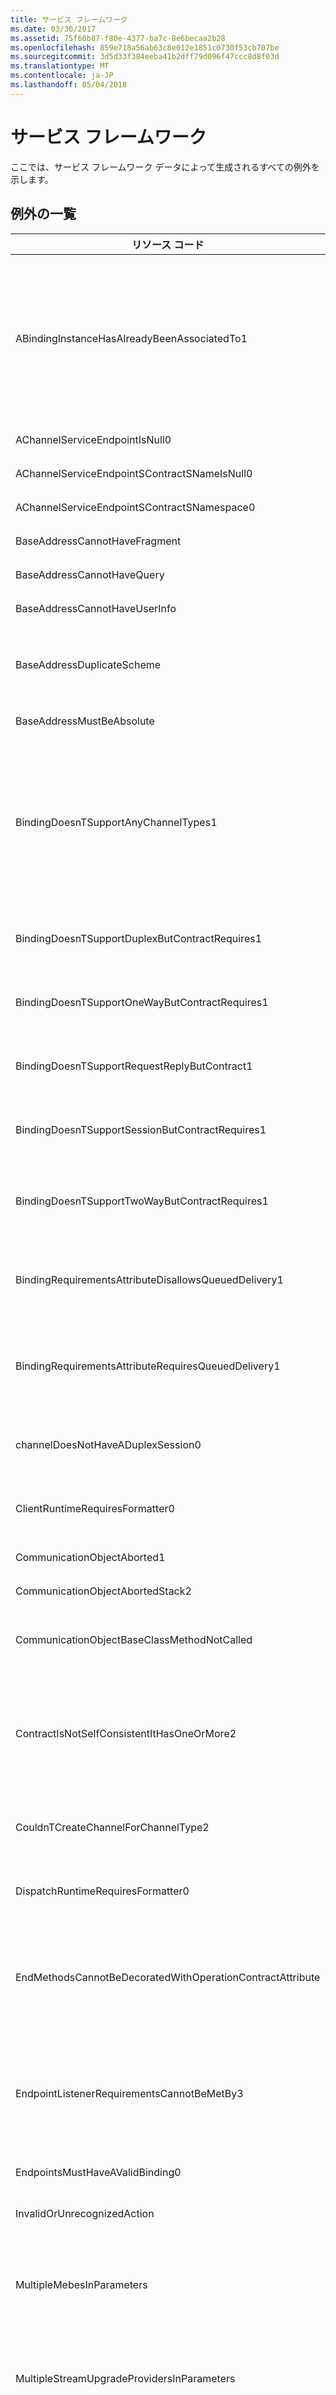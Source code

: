```yaml
---
title: サービス フレームワーク
ms.date: 03/30/2017
ms.assetid: 75f60b87-f80e-4377-ba7c-8e6becaa2b28
ms.openlocfilehash: 859e718a56ab63c8e012e1851c0730f53cb707be
ms.sourcegitcommit: 3d5d33f384eeba41b2dff79d096f47ccc8d8f03d
ms.translationtype: MT
ms.contentlocale: ja-JP
ms.lasthandoff: 05/04/2018
---
```

# <a name="service-framework"></a>サービス フレームワーク
ここでは、サービス フレームワーク データによって生成されるすべての例外を示します。  
  
## <a name="exception-list"></a>例外の一覧  
  
|リソース コード|リソースの文字列|  
|-------------------|---------------------|  
|ABindingInstanceHasAlreadyBeenAssociatedTo1|バインディング インスタンスは、指定されたリッスン URI に既に関連付けられています。 2 つのエンドポイントが同じ ListenUniform Resource Indicator を共有する場合、同じバインディング中のオブジェクト インスタンスを共有する必要があります。 2 つの競合するエンドポイントが AddServiceEndpoint() 呼び出しで指定されているか、AddServiceEndpoint() および構成ファイルの両方に指定されています。|  
|AChannelServiceEndpointIsNull0|チャネルまたはサービスのエンドポイントが NULL です。|  
|AChannelServiceEndpointSContractSNameIsNull0|チャネルまたはサービスのエンドポイントのコントラクト名が NULL または空です。|  
|AChannelServiceEndpointSContractSNamespace0|チャネルまたはサービスのエンドポイントの名前空間が NULL です。|  
|BaseAddressCannotHaveFragment|ベース アドレスに URI フラグメントを含めることはできません。|  
|BaseAddressCannotHaveQuery|ベース アドレスに URI クエリ文字列を含めることはできません。|  
|BaseAddressCannotHaveUserInfo|ベース アドレスに URI ユーザー情報セクションを含めることはできません。|  
|BaseAddressDuplicateScheme|このコレクションには、指定されたスキームを使用するアドレスが既に含まれています。 このコレクションでは、スキームごとに 1 つのアドレスしか許可されていません。|  
|BaseAddressMustBeAbsolute|ベース アドレスとして使用できる絶対 URI は 1 つのみです。|  
|BindingDoesnTSupportAnyChannelTypes1|指定されたバインディングは、どのチャネルの種類の作成もサポートしていません。 カスタム バインディング内のバインド要素が適切にスタックされていないか、スタックの順序が間違っています。 スタックの一番下にはトランスポートが必要です。 推奨されるバインド要素の順序は、TransactionFlow、ReliableSession、Security、CompositeDuplex、OneWay、StreamSecurity、MessageEncoding、Transport です。|  
|BindingDoesnTSupportDuplexButContractRequires1|コントラクトには Duplex が必要です。 指定されたバインディングはこれをサポートしていないか、サポートするように正しく構成されていません。|  
|BindingDoesnTSupportOneWayButContractRequires1|コントラクトには OneWay が必要です。 指定されたバインディングはこれをサポートしていないか、サポートするように正しく構成されていません。|  
|BindingDoesnTSupportRequestReplyButContract1|コントラクトには Request/Reply が必要です。 指定されたバインディングはこれをサポートしていないか、サポートするように正しく構成されていません。|  
|BindingDoesnTSupportSessionButContractRequires1|コントラクトには Session が必要です。  指定されたバインディングはこれをサポートしていないか、サポートするように正しく構成されていません。|  
|BindingDoesnTSupportTwoWayButContractRequires1|コントラクトは、TwoWay (要求-応答、または双方向) を必要とします。 指定されたバインディングはこれをサポートしていないか、サポートするように正しく構成されていません。|  
|BindingRequirementsAttributeDisallowsQueuedDelivery1|DeliveryRequirementsAttribute は QueuedDelivery を許可していません。 指定されたコントラクトを持つエンドポイントのバインディングはこれをサポートしています。|  
|BindingRequirementsAttributeRequiresQueuedDelivery1|DeliveryRequirementsAttribute には QueuedDelivery が必要です。 指定されたコントラクトを持つエンドポイントのバインディングはこれをサポートしていないか、サポートするように正しく構成されていません。|  
|channelDoesNotHaveADuplexSession0|現在のチャネルは、出力セッションの終了をサポートしていません。 このチャネルは、ISessionChannel を実装していません\<IDuplexSession >。|  
|ClientRuntimeRequiresFormatter0|SerializeRequest と DeserializeReply の両方が false ではないため、指定された ClientOperation にはフォーマッタが必要です。|  
|CommunicationObjectAborted1|指定された通信オブジェクトは停止しているため、通信に使用できません。|  
|CommunicationObjectAbortedStack2|指定された通信オブジェクトは、停止しているために、通信に使用できません。 {1}|  
|CommunicationObjectBaseClassMethodNotCalled|指定された通信オブジェクトが、仮想関数をオーバーライド{1}しますが、基底クラスで定義されているバージョンを呼び出しません。|  
|ContractIsNotSelfConsistentItHasOneOrMore2|指定されたコントラクトには、IsTerminating 操作または IsInitiating 以外の操作が 1 つ以上あります。 SessionMode.Required に設定された SessionMode プロパティがありません。 IsInitiating 属性と IsTerminating 属性は、セッションのコンテキストでのみ使用できます。|  
|CouldnTCreateChannelForChannelType2|指定されたチャネルの種類が要求されましたが、指定されたバインディングはこれをサポートしていないか、サポートするように正しく構成されていません。|  
|DispatchRuntimeRequiresFormatter0|DeserializeRequest と SerializeReply の両方が false ではないため、指定された DispatchOperation にはフォーマッタが必要です。|  
|EndMethodsCannotBeDecoratedWithOperationContractAttribute|IAsyncResult デザイン パターンを使用する場合、OperationContractAttribute と共に End メソッドを使用することはできません。 OperationContractAttribute と共に使用できるのは、対応する Begin メソッドのみです。 この属性は、メソッドの Begin と End のペアに適用されます。|  
|EndpointListenerRequirementsCannotBeMetBy3|指定されたバインディングの IChannelListener が ChannelDispatcher の要件を満たすことができません。コントラクトには、指定されたこれらのチャネルの種類のいずれか 1 つのサポートが必要ですが、 バインディングがサポートしているのは、指定されたこれらのチャネルの種類のみです。|  
|EndpointsMustHaveAValidBinding0|エンドポイントには有効なバインディングが必要です。|  
|InvalidOrUnrecognizedAction|指定されたアクションが無効であるか、または認識できないため、メッセージを処理できません。|  
|MultipleMebesInParameters|BindingContext の BindingParameter に複数の MessageEncodingBindingElement が見つかりました。 CustomBinding に複数の MessageEncodingBindingElement を含めることはできません。 これらの要素の 1 つ以外はすべて削除します。|  
|MultipleStreamUpgradeProvidersInParameters|BindingContext の BindingParameter に複数の IStreamUpgradeProviderElement が見つかりました。 CustomBinding に複数の IStreamUpgradeProviderElement を含めることはできません。 これらの要素の 1 つ以外はすべて削除します。|  
|NoChannelBuilderAvailable|バインディングに TransportBindingElement が含まれていないため、このバインディングを使用してチャネル ファクトリやチャネル リスナーを作成することはできません。 いずれのバインディングにも TransportBindingElement から派生するバインド要素を少なくとも 1 つ含んでいる必要があります。|  
|NotAllBindingElementsBuilt|このバインディング内の一部のバインド要素は、チャネル ファクトリ/チャネル リスナーの構築時に使用されませんでした。 バインド要素の順序が正しくありません。 推奨されるバインド要素の順序は、TransactionFlow、ReliableSession、Security、CompositeDuplex、OneWay、StreamSecurity、MessageEncoding、Transport です。  TransportBindingElement は最後である必要があります。 指定されたバインド要素は構築されませんでした。|  
|RuntimeRequiresInvoker0|ディスパッチ操作は呼び出しの起動者が必要です。|  
|ServiceHasZeroAppEndpoints|指定されたサービスには、アプリケーション (インフラストラクチャ以外) エンドポイントがありません。 これは、アプリケーション用の構成ファイルが見つからなかったこと、サービス名と一致するサービス要素が構成ファイル内から見つからなかったこと、またはサービス要素内でエンドポイントが定義されていないことが原因である可能性があります。|  
|SFxActionMismatch|動作が一致しないため、入力されたメッセージを作成できません。 指定されたアクションを予期していましたが、別のアクションが発生しました|  
|SFxAnonymousTypeNotSupported|指定されたメッセージの指定された部分は種類が不明であるため、RPC でのエクスポートやエンコードを実行できません。|  
|SFxBadMetadataLocationNoAppropriateBaseAddress|構成ファイルの serviceMetadata セクションにある ExternalMetadataLocation プロパティまたは externalMetadataLocation 属性を介して ServiceMetadataBehavior に渡された URL は、相対 URL であったため、この URL を解決するためのベース アドレスがありません。|  
|SFxBadMetadataMustBePolicy|ポリシーでは、指定された名前空間と名前を持つ XmlElement を指定する必要があります。 この XmlElement は、指定された名前空間と名前を持ちます。|  
|SFxBodyObjectTypeCannotBeInherited|RPC スタイルの body オブジェクトとして使用されるオブジェクト以外のクラスから、指定された型を継承することはできません。|  
|SFxBodyObjectTypeCannotBeInterface|指定された型が実装している指定されたインターフェイスは、RPC スタイルの body オブジェクトでサポートされていません。|  
|SFxCallbackBehaviorAttributeOnlyOnDuplex|CallbackBehaviorAttribute は、双方向コントラクトを使用したエンドポイント上の操作としてのみ実行できます。 指定されたコントラクトは、コールバック操作を含んでいないため、双方向ではありません。|  
|SFxCallbackRequestReplyInOrder1|現在のメッセージが処理を完了するまで、この操作から応答を受信することはできません。 順番を無視したメッセージ処理を許可するには、指定された対象で Reentrant または Multiple の ConcurrencyMode を指定してください。|  
|SfxCallbackTypeCannotBeNull|指定されたコントラクトを DuplexChannelFactory と共に使用するには、このコントラクトで有効なコールバック コントラクトを指定する必要があります。 使用しているコントラクトにコールバック コントラクトがある場合は、DuplexChannelFactory の代わりに ChannelFactory を使用してください。|  
|SFxCannotGetMetadataFromLocation|MetadataExchangeClient は HTTP および HTTPS の MetadataLocations からのみメタデータを取得できます。 指定された対象からメタデータを取得できません。|  
|SFxCannotHttpGetMetadataFromAddress|MetadataExchangeClient は、MetadataExchangeClientMode HttpGet を使用した場合に HTTP アドレスまたは HTTPS アドレスからのみメタデータを取得できます。 指定された対象からメタデータを取得できません。|  
|SFxCannotImportAsParameters_Bare|指定された操作は RPC でもラップされたドキュメントでもないため、メッセージ コントラクトを生成しています。|  
|SFxCannotImportAsParameters_DifferentWrapperName|指定されたメッセージのラッパーの名前が既定値と一致しないため、メッセージ コントラクトを生成しています。|  
|SFxCannotImportAsParameters_DifferentWrapperNs|指定されたメッセージのラッパーの名前空間が既定値と一致しないため、メッセージ コントラクトを生成しています。|  
|SFxCannotImportAsParameters_ElementIsNotNillable|指定された名前空間の指定された要素名が nillable に設定されていないため、メッセージ コントラクトを生成しています。|  
|SFxCannotImportAsParameters_HeadersAreUnsupported|指定されたメッセージにヘッダーが含まれるため、メッセージ コントラクトを生成しています。|  
|SFxCannotImportAsParameters_Message|指定された操作には、引数または戻り値の型として型指定されていない Message が含まれるため、メッセージ コントラクトを生成しています。|  
|SFxCannotImportAsParameters_MessageHasProtectionLevel|指定されたメッセージには保護が必要なため、メッセージ コントラクトを生成しています。|  
|SFxCannotImportAsParameters_NamespaceMismatch|指定されたメッセージ部分の名前空間が既定値と一致しないため、メッセージ コントラクトを生成しています。|  
|SFxCannotRequireBothSessionAndDatagram3|指定されたコントラクトは SessionMode.NotAllowed を指定し、かつ SessionMode.Required を指定しています。 どちらかの SessionMode の値を変更するか、エンドポイントごとに異なるアドレス (または ListenURI) を指定してください。|  
|SFxCannotSetExtensionsByIndex|このコレクションは、インデックスによる拡張の設定をサポートしていません。 InsertItem または RemoveItem メソッドを使用してください。|  
|SFxChannelDispatcherDifferentHost0|この ChannelDispatcher は、指定された ServiceHost に現在アタッチされていません。|  
|SFxChannelDispatcherMultipleHost0|複数の ServiceHost に ChannelDispatcher を追加することはできません。|  
|SFxChannelDispatcherNoHost0|ChannelDispatcher は、ServiceHost にアタッチされていないため、開くことができません。|  
|SfxChannelFactoryDisposed|この ChannelFactory は既に破棄されているため開けません。 この ChannelFactory を使用する前に再作成してください。|  
|SFxChannelFactoryNoBinding|ChannelFactory のエンドポイントにバインディングが関連付けられていないため、ChannelFactory を開くことができません。 コンストラクターまたはエンドポイント プロパティでバインディングを指定してください。|  
|SFxChannelTerminated0|IsTerminating が設定された操作はこのチャネルで既に呼び出されており、その結果このチャネルの接続は終了しました。 このチャネルでは追加の操作を呼び出すことはできません。 通信を続行するには、このチャネルを再作成してください。|  
|SFxCloseTimedOut1|ServiceHost の閉じる操作が、指定された時間後に中止されました。 クライアントがセッションフル チャネルを要求された時間内に閉じることができなかったことが原因である可能性があります。 この操作に割り当てられた時間は、より長いタイムアウト時間の一部であった可能性があります。|  
|SfxCloseTimedOutWaitingForDispatchToComplete|サービスのディスパッチが完了するのを待機しているときに Close プロセスがタイムアウトしました。|  
|SFxCodeGenIsNotAssignableFrom|指定された対象を割り当てることはできません。|  
|SFxConfigChannelConfigurationNotFound|ServiceModel クライアント構成セクションで、指定された名前とコントラクトを持つエンドポイント要素が見つかりません。|  
|SFxConflictingGlobalElement|指定された名前空間に含まれる指定された名前を持つトップ レベルの XML 要素が、指定された型を参照できません。 この要素は別の型を既に参照しています。 異なる操作名を使用するか、MessageBodyAttribute を使用して、メッセージまたはメッセージ部分に別の名前を指定してください。|  
|SFxContractHasZeroInitiatingOperations|コントラクトには、少なくとも 1 つの IsInitiating=true 操作が必要です。|  
|SFxContractHasZeroOperations|コントラクトには、少なくとも 1 つの操作が必要です。|  
|SFxContractInheritanceRequiresInterfaces|指定された型のサービス クラスでは、ServiceContract が定義されていると共に、指定された型から ServiceContract を継承しています。 コントラクトの継承はインターフェイス型の中でのみ使用できます。 クラスに ServiceContractAttribute が設定されている場合、そのクラスは、ServiceContractAttribute が設定された階層内の唯一の型である必要があります。  指定された型の ServiceContractAttribute を、指定された型で実装されている別のインターフェイスに移動してください。|  
|SFxCreateDuplexChannel1|指定されたコントラクトのコールバック コントラクトは存在していないか、またはどの操作も定義していません。 これが双方向コントラクトでない場合は、DuplexChannelFactory の代わりに ChannelFactory を使用してください。|  
|SFxCreateDuplexChannelNoCallback|この CreateChannel オーバーロードは DuplexChannelFactory のこのインスタンスでは呼び出せません。 DuplexChannelFactory が InstanceContext を使用して初期化されませんでした。 InstanceContext を受け取る CreateChannel オーバーロードを呼び出します。|  
|SFxCreateDuplexChannelNoCallback1|この CreateChannel オーバーロードは DuplexChannelFactory のこのインスタンスでは呼び出せません。 Type を使用して DuplexChannelFactory が初期化されて、有効な InstanceContext が指定されませんでした。 InstanceContext を受け取る CreateChannel オーバーロードを呼び出します。|  
|SFxCreateDuplexChannelNoCallbackUserObject|この CreateChannel オーバーロードは DuplexChannelFactory のこのインスタンスでは呼び出せません。 DuplexChannelFactory に渡された InstanceContext に有効な UserObject が含まれていません。|  
|SFxCreateNonDuplexChannel1|ChannelFactory は指定されたコントラクトをサポートしていません。 ChannelFactory は 1 つ以上の操作が含まれたコールバック コントラクトを定義しています。 ChannelFactory の代わりに DuplexChannelFactory を使用してください。|  
|SFxCustomBindingNeedsTransport1|指定されたコントラクトを持つ ServiceEndpoint の CustomBinding には、TransportBindingElement がありません。 いずれのバインディングにも TransportBindingElement から派生するバインド要素を少なくとも 1 つ含んでいる必要があります。|  
|SFxCustomBindingWithoutTransport|このカスタム バインドには TransportBindingElement がないため、このバインディング用のスキームを計算できません。 いずれのバインディングにも TransportBindingElement から派生するバインド要素を少なくとも 1 つ含んでいる必要があります。|  
|SFxDataContractSerializerDoesNotSupportBareArray|DataContractSerializer は、指定された要素で指定されたコレクションをサポートしていません。|  
|SFxDictionaryIsEmpty|辞書が空なので、この操作を行えません。|  
|SFxDocEncodedNotSupported|指定された対象の反映中にエラーが発生しました。 エンコードされたドキュメントはサポートされていません。 'Use' をリテラルに変更するか、'Style' を RPC に変更してください。|  
|SFxDuplicateInitiatingActionAtSameVia|このサービスには、指定された対象でリッスンしているエンドポイントが複数あります。 これらのエンドポイントでは、指定された開始アクションが同じです。 ディスパッチャーがメッセージ処理用の正しいエンドポイントを判断できなくなるため、このアクションが指定されたメッセージは削除されます。|  
|SFXEndpointBehaviorUsedOnWrongSide|指定された IEndpointBehavior をサーバーで使用することはできません。 この動作はクライアントにのみ適用できます。|  
|SFxEndpointNoMatchingScheme|指定されたバインディングを使用するエンドポイントの、指定されたスキームに適合するベース アドレスが見つかりません。 登録されているベース アドレス スキームが指定されています。|  
|SFxErrorCreatingMtomReader|MTOM メッセージ用のリーダーを作成しているときにエラーが発生しました。|  
|SFxErrorDeserializingFault|サーバーから無効な SOAP フォールトが返されました。 詳細については、InnerException を参照してください。|  
|SFxErrorDeserializingHeader|指定されたメッセージに含まれるヘッダーの 1 つの逆シリアル化中にエラーが発生しました。 詳細については、InnerException を参照してください。|  
|SFxErrorReflectingOnMethod3|指定された型で、指定されたメソッドの指定された属性の読み込み中にエラーが発生しました。  詳細については、InnerException を参照してください。|  
|SFxErrorReflectingOnParameter4|指定された型の指定されたメソッドの指定されたパラメーターの指定された属性を読み込み中にエラーが発生しました。 詳細については、InnerException を参照してください。|  
|SFxErrorReflectingOnType2|指定された型の指定された属性を読み込み中にエラーが発生しました。  詳細については、InnerException を参照してください。|  
|SFxErrorSerializingBody|指定されたメッセージの本文のシリアル化中にエラーが発生しました。 詳細については、InnerException を参照してください。|  
|SFxErrorSerializingHeader|指定されたメッセージに含まれるヘッダーの 1 つのシリアル化中にエラーが発生しました。 詳細については、InnerException を参照してください。|  
|SFxExpectedIMethodCallMessage|内部エラーです。 メッセージは有効な IMethodCallMessage である必要があります。|  
|SFxExportMustHaveType|指定された操作の指定された部分には有効な CLR 型が含まれていないため、エクスポートできません。|  
|SFxHeaderNotUnderstood|メッセージは処理されませんでした。 指定された名前空間の指定されたヘッダーをこのメッセージの受信側で認識できませんでした。 このエラーは一般に、受信側で処理できない通信プロトコルがこのメッセージの送信側で有効になっていることを示します。 クライアントのバインディングの構成がサービスのバインディングと一致していることを確認してください。|  
|SFxHeadersAreNotSupportedInEncoded|指定されたメッセージに、リモート プロシージャ コールでエンコードされたスタイルで使用するヘッダーを含めることはできません。|  
|SFxInconsistentWsdlOperationStyleInMessageParts|指定された操作内のメッセージを構成するすべての部分は、型または要素のいずれかを格納している必要があります。|  
|SFxInconsistentWsdlOperationStyleInOperationMessages|指定された操作内のメッセージから生成された指定されたスタイルが、バインディングによって指定された予期された指定のスタイルと一致しません。|  
|SFxInvalidCallbackIAsyncResult|IAsyncResult が指定されていないか、型が正しくありません。|  
|SFxInvalidMessageBody|OperationFormatter で、無効なメッセージ本文が検出されました。 指定された名前と名前空間を持つ 'Element' ノード型が予期されていましたが、 指定された名前と名前空間を持つ指定されたノード型が見つかりました。|  
|SFxInvalidMessageBodyEmptyMessage|OperationFormatter は、メッセージが空のため、メッセージから情報を逆シリアル化できません。|  
|SFxInvalidMessageBodyErrorDeserializingParameter|指定されたパラメーターを逆シリアル化しようとしているときにエラーが発生しました。 詳細については InnerException を参照してください。|  
|SFxInvalidMessageBodyErrorSerializingParameter|指定されたパラメーターをシリアル化しようとしているときにエラーが発生しました。 InnerException メッセージが指定されています。  詳細については、InnerException を参照してください。|  
|SFxInvalidMessageBodyUnexpectedNode|パラメーターを逆シリアル化中に、指定された名前空間から指定された予期しないノードが検出されました。|  
|SFxInvalidMessageContractSignature|指定された操作に、MessageContractAttribute が設定されたパラメーターまたは戻り値の型が含まれています。 メッセージ コントラクトを使用して要求メッセージを表現するには、この操作には MessageContractAttribute を持つ単一のパラメーターが含まれている必要があります。 メッセージ コントラクトを使用して応答メッセージを表現するには、この操作の戻り値は MessageContractAttribute を持つ型である必要があります。 この操作には 'out' パラメーターや 'ref' パラメーターを含めることはできません。|  
|SFxInvalidReplyAction|操作の送信応答メッセージには指定された Action が含まれていますが、この操作のコントラクトは別の ReplyAction を指定しています。 メッセージで指定された Action がコントラクト内の ReplyAction と一致しているか、この操作のコントラクトが ReplyAction='*' を指定している必要があります。|  
|SFxInvalidRequestAction|操作の送信要求メッセージには指定された Action が含まれていますが、この操作のコントラクトは別の RequestAction を指定しています。 メッセージで指定された Action がコントラクト内の RequestAction と一致しているか、操作コントラクトが RequestAction='*' を指定している必要があります。|  
|SFxInvalidStaticOverloadCalledForDuplexChannelFactory1|指定されたコントラクトはコールバック コントラクトを定義しているため、このコントラクトでは静的な CreateChannel メソッドを使用できません。 静的な CreateChannel オーバー ロードのいずれかを使用して DuplexChannelFactory で\<TChannel >。|  
|SFxInvalidStreamInRequest|指定された操作における要求をストリームにするには、この操作は Stream 型の単一のパラメーターを持つ必要があります。|  
|SFxInvalidStreamInResponse|指定された操作における応答をストリームにするには、この操作が Stream 型の単一の out パラメーターまたは戻り値を持つ必要があります。|  
|SFxInvalidStreamInTypedMessage|メッセージ コントラクト プログラミング モデルでストリームを使用するには、指定された型が Stream 型の単一の MessageBody メンバーを持つ必要があります。|  
|SFxInvalidUseOfPrimitiveOperationFormatter|PrimitiveOperationFormatter に、サポートされていないパラメーターまたは戻り値の型が指定されました。|  
|SFxMessageContractBaseTypeNotValid|指定された型は MessageContract を定義していますが、その派生元である指定された型は MessageContract を定義していません。 指定された継承階層内のすべてのオブジェクトが MessageContract を定義している必要があります。|  
|SFxMethodNotSupported1|指定されたメソッドは、このオブジェクトでサポートされていません。 これは、メソッドが OperationContractAttribute でマークされていない場合、またはインターフェイスの種類が ServiceContractAttribute でマークされていない場合に発生することがあります。|  
|SFxMethodNotSupportedByType2|ServiceHost の指定された実装型は、指定されたサービス コントラクトを実装していません。|  
|SFxMethodNotSupportedOnCallback1|指定されたコールバック メソッドはサポートされていません。 この原因としては、このメソッドに OperationContractAttribute が設定されていないこと、またはそのインターフェイスの型が ServiceContractAttribute の CallbackContract のターゲットでないことが考えられます。|  
|SFxMismatchedOperationParent|DispatchOperation または ClientOperation を追加できるのは、親の DispatchRuntime または ClientRuntime だけです。|  
|SFxNameCannotBeEmpty|Name プロパティを空の文字列にすることはできません。|  
|SfxNoTypeSpecifiedForParameter|パラメーターに CLR 型が指定されていなかったため、操作を生成できませんでした。|  
|SFxOperationBehaviorAttributeOnlyOnServiceClass|OperationBehaviorAttribute を指定できるのはサービス クラスのみです。 ServiceContract インターフェイスで指定することはできません。 指定された型の指定されたメソッドは、これに違反しています。|  
|SFxOperationContractOnNonServiceContract|指定されたメソッドには OperationContractAttribute が設定されていますが、それを囲む指定された型に ServiceContractAttribute が設定されていません。 OperationContractAttribute は、ServiceContractAttribute 型のメソッド、または CallbackContract 型でのみ使用できます。|  
|SFxParameterCountMismatch|指定された引数の数と必要な引数の数が一致しませんでした。 具体的には、指定された引数には指定された個数の要素があり、必要な引数には指定された個数の要素があります。|  
|SFxPartNameMustBeUniqueInRpc|リモート プロシージャ コール メッセージ内で、指定されたメッセージ部分名が一意ではありません。|  
|SFxReplyActionMismatch3|指定されたアクションが含まれる指定された操作に対する応答メッセージを受信しましたが、 クライアント コードには指定されたアクションが必要です。|  
|SFxRequestReplyNone|"None" アドレスを対象にした WS-Addressing の ReplyTo または FaultTo ヘッダーが含まれたメッセージを受信しました。 これらの値は、要求-応答の操作に対しては無効です。 ReplyTo または FaultTo の値として "None" をサポートする必要がある場合は、一方向の操作を使用するか、ManualAddressing を有効にしてください。|  
|SFxRequestTimedOut1|この要求操作は、指定された構成済みの時間内に応答を受信しませんでした。 許可された時間はより長く設定されたタイムアウトの一部になる可能性があります。 この原因としては、サービスがまだこの操作を処理していること、またはサービスが応答メッセージを送信できなかったことが考えられます。|  
|SFxRequestTimedOut2|指定された場所に送信されたこの要求操作は、指定された構成済みの時間内に応答を受信しませんでした。 許可された時間はより長く設定されたタイムアウトの一部になる可能性があります。 この原因としては、サービスがまだこの操作を処理していること、またはサービスが応答メッセージを送信できなかったことが考えられます。|  
|SFxSchemaDoesNotContainType|指定されたターゲット名前空間を持つスキーマに、指定された名前を持つ型が含まれていません。|  
|SfxServiceContractAttributeNotFound|指定されたコントラクト型には ServiceContractAttribute 属性が設定されていません。 有効なコントラクトを定義するには、指定された型に ServiceContractAttribute が設定されている必要があります。 コントラクト インターフェイスまたはサービス クラスを型として指定できます。|  
|SFxServiceContractGeneratorConfigRequired|GenerateServiceEndpoint メソッドを使用して構成情報を生成するためには、有効な構成オブジェクトを使用して ServiceContractGenerator インスタンスが初期化されている必要があります。|  
|SFxServiceHostBaseCannotAddEndpointAfterOpen|ServiceHost が次のいずれかの状態になった後に、エンドポイントを追加することはできません。<br /><br /> 開かれました。<br />-エラーが発生しました<br />終わる<br />閉じる|  
|SFxServiceHostBaseCannotAddEndpointWithoutDescription|Description プロパティが初期化される前に、エンドポイントを追加することはできません。|  
|SFxServiceMetadataBehaviorNoHttpBaseAddress|ServiceMetadataBehavior の HttpGetEnabled プロパティが True に設定され、HttpGetUrl プロパティが相対アドレスですが、HTTP ベース アドレスがありません。 HTTP ベース アドレスを指定するか、HttpGetUrl を絶対アドレスに設定してください。|  
|SFxServiceMetadataBehaviorNoHttpsBaseAddress|ServiceMetadataBehavior の HttpsGetEnabled プロパティが True に設定され、HttpsGetUrl プロパティが相対アドレスですが、HTTPS ベース アドレスがありません。 HTTPS ベース アドレスを指定するか、HttpsGetUrl を絶対アドレスに設定してください。|  
|SFxServiceMetadataBehaviorUrlMustBeHttpOrRelative|動作 URI は、指定されたスキームの相対 URI または絶対 URI である必要があります。 指定された URI は、指定されたスキームの絶対 URI です。|  
|SFxStreamRequestMessageClosed|このストリームを含むメッセージは閉じられています。 サービス操作が返った後に要求ストリームにアクセスすることはできません。|  
|SFxStreamResponseMessageClosed|このストリームを含むメッセージは閉じられています。|  
|SFxTerminateRequestProcessingException|操作パイプラインを拡張する場合、このメッセージの処理を中止する必要があります。|  
|SFxTerminatingOperationAlreadyCalled1|IsTerminating 操作が既に呼び出されているため、このチャネルでこれ以上、メッセージを送信することはできません。|  
|SFxThrottleLimitMustBeGreaterThanZero0|スロットル制限は、0 より大きい必要があります。 スロットル制限を無効にするには、値を Int32.MaxValue に設定してください。|  
|SFxTypedOrUntypedMessageCannotBeMixedWithVoidInRpc|RPC エンコード スタイルを使用しているときに、操作にパラメーターがない場合や void の戻り値がある場合は、メッセージ コントラクト型や System.ServiceModel.Channels.Message 型を使用できません。 ブランク メッセージ コントラクト型を指定された操作に、パラメーターまたは戻り値の型として追加してください。|  
|SFxUserCodeThrewException|指定されたユーザー操作によって、ユーザー コードで未処理の例外がスローされました。 この問題が繰り返し発生する場合は、指定されたメソッドの実装にエラーが含まれている可能性があります。|  
|SfxUseTypedMessageForCustomAttributes|指定されたパラメーターには追加属性が必要であるため、このパラメーターを操作パラメーターにマップすることはできません。|  
|SFxVersionMismatchInOperationContextAndMessage2|OperationContext.Current の MessageVersion が、処理中のメッセージのヘッダー バージョンと一致しないため、送信ヘッダーをメッセージに追加できません。|  
|SFxWellKnownNonSingleton0|サービス インスタンスを受け取る ServiceHost コンストラクターのいずれか 1 つを使用するには、サービスの InstanceContextMode が InstanceContextMode.Single に設定されている必要があります。 これは ServiceBehaviorAttribute を使用して構成できます。 または、Type 引数を受け取る ServiceHost コンストラクターを使用してください。|  
|SFxWrapperTypeHasMultipleNamespaces|指定されたメッセージのラッパー型は複数の名前空間を持つため、データ コントラクト型として投影できません。 XmlSerializer を使用してください。|  
|UriMustBeAbsolute|URI は絶対 URI である必要があります。|
